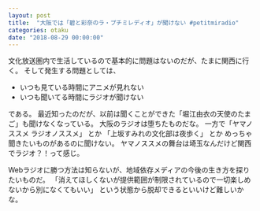 ```yaml
---
layout: post
title:  "大阪では「碧と彩奈のラ・プチミレディオ」が聞けない #petitmiradio"
categories: otaku
date: "2018-08-29 00:00:00"
---
```


文化放送圏内で生活しているので基本的に問題はないのだが、たまに関西に行く。
そして発生する問題としては、

- いつも見ている時間にアニメが見れない
- いつも聞いてる時間にラジオが聞けない

である。
最近知ったのだが、以前は聞くことができた「堀江由衣の天使のたまご」も聞けなくなっている。
大阪のラジオは堕ちたものだな。
一方で「ヤマノススメ ラジオノススメ」 とか 「上坂すみれの文化部は夜歩く」 とか
めっちゃ聞きたいものがあるのに聞けない。
ヤマノススメの舞台は埼玉なんだけど関西でラジオ？！って感じ。

Webラジオに勝つ方法は知らないが、地域依存メディアの今後の生き方を探りたいものだ。
「消えてほしくないが提供範囲が制限されているので一切楽しめないから別になくてもいい」
という状態から脱却できるといいけど難しいかな。
